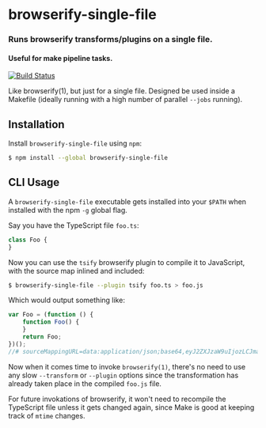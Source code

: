 browserify-single-file
======================
### Runs browserify transforms/plugins on a single file.
#### Useful for make pipeline tasks.
[![Build Status](https://travis-ci.org/TooTallNate/browserify-single-file.svg?branch=master)](https://travis-ci.org/TooTallNate/browserify-single-file)


Like browserify(1), but just for a single file. Designed be used inside a
Makefile (ideally running with a high number of parallel `--jobs` running).


Installation
------------

Install `browserify-single-file` using `npm`:

``` bash
$ npm install --global browserify-single-file
```


CLI Usage
---------

A `browserify-single-file` executable gets installed into your `$PATH` when
installed with the npm `-g` global flag.

Say you have the TypeScript file `foo.ts`:

``` typescript
class Foo {
}
```

Now you can use the `tsify` browserify plugin to compile it to JavaScript, with
the source map inlined and included:

``` bash
$ browserify-single-file --plugin tsify foo.ts > foo.js
```

Which would output something like:

``` javascript
var Foo = (function () {
    function Foo() {
    }
    return Foo;
})();
//# sourceMappingURL=data:application/json;base64,eyJ2ZXJzaW9uIjozLCJmaWxlIjoiZm9vLWNsYXNzLmpzIiwic291cmNlUm9vdCI6IiIsInNvdXJjZXMiOlsiLi90ZXN0L2ZpeHR1cmVzL2Zvby1jbGFzcy50cyJdLCJuYW1lcyI6WyJGb28iLCJGb28uY29uc3RydWN0b3IiXSwibWFwcGluZ3MiOiJBQUFBO0lBQUFBO0lBQVdDLENBQUNBO0FBQUFELElBQURBLFdBQUNBO0FBQURBLENBQUNBLElBQUEiLCJzb3VyY2VzQ29udGVudCI6WyJjbGFzcyBGb28ge31cbiJdfQ==
```

Now when it comes time to invoke `browserify(1)`, there's no need to use any
slow `--transform` or `--plugin` options since the transformation has already
taken place in the compiled `foo.js` file.

For future invokations of browserify, it won't need to recompile the TypeScript
file unless it gets changed again, since Make is good at keeping track of `mtime`
changes.
